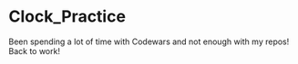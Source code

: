 # Clock_Practice
Been spending a lot of time with Codewars and not enough with my repos! Back to work!
